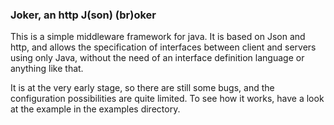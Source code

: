 ### Joker, an http J(son) (br)oker

This is a simple middleware framework for java. It is based on Json and http, and allows the specification of interfaces between client and servers using only Java, without the need of an interface definition language or anything like that.

It is at the very early stage, so there are still some bugs, and the configuration possibilities are quite limited. To see how it works, have a look at the example in the examples directory. 
